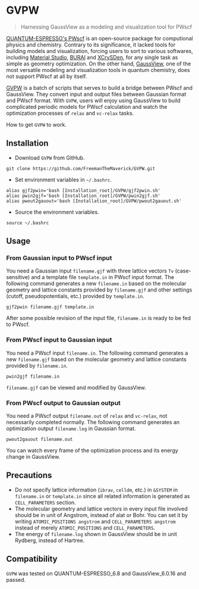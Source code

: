 # GVPW

>Harnessing GaussView as a modeling and visualization tool for PWscf

[QUANTUM-ESPRESSO's PWscf](http://www.quantum-espresso.org/) is an open-source package for computional physics and chemistry. Contrary to its significance, it lacked tools for building models and visualization, forcing users to sort to various softwares, including [Material Studio](https://www.3ds.com/products-services/biovia/products/molecular-modeling-simulation/biovia-materials-studio/), [BURAI](https://nisihara.wixsite.com/burai) and [XCrySDen](http://www.xcrysden.org/), for any single task as simple as geometry optimization. On the other hand, [GaussView](http://gaussian.com/), one of the most versatile modeling and visualization tools in quantum chemistry, does not support PWscf at all by itself.

[GVPW](https://github.com/FreemanTheMaverick/GVPW) is a batch of scripts that serves to build a bridge between PWscf and GaussView. They convert input and output files between Gaussian format and PWscf format. With ```GVPW```, users will enjoy using GaussView to build complicated periodic models for PWscf calculation and watch the optimization processes of ```relax``` and ```vc-relax``` tasks.


How to get ```GVPW``` to work.

## Installation

+ Download ```GVPW``` from GitHub.
```
git clone https://github.com/FreemanTheMaverick/GVPW.git
```
+ Set environment variables in ```~/.bashrc```.
```
alias gjf2pwin='bash [Installation_root]/GVPW/gjf2pwin.sh'
alias pwin2gjf='bash [Installation_root]/GVPW/pwin2gjf.sh'
alias pwout2gauout='bash [Installation_root]/GVPW/pwout2gauout.sh'
```
+ Source the environment variables.
```
source ~/.bashrc
```

## Usage

### From Gaussian input to PWscf input
You need a Gaussian input ```filename.gjf``` with three lattice vectors ```Tv``` (case-sensitive) and a template file ```template.in``` in PWscf input format. The following command generates a new ```filename.in``` based on the molecular geometry and lattice constants provided by ```filename.gjf``` and other settings (cutoff, pseudopotentials, etc.) provided by ```template.in```.
```
gjf2pwin filename.gjf template.in
```
After some possible revision of the input file, ```filename.in``` is ready to be fed to PWscf.

### From PWscf input to Gaussian input
You need a PWscf input ```filename.in```. The following command generates a new ```filename.gjf``` based on the molecular geometry and lattice constants provided by ```filename.in```.
```
pwin2gjf filename.in
```
```filename.gjf``` can be viewed and modified by GaussView.

### From PWscf output to Gaussian output
You need a PWscf output ```filename.out``` of ```relax``` and ```vc-relax```, not necessarily completed normally. The following command generates an optimization output ```filename.log``` in Gaussian format.
```
pwout2gauout filename.out
```
You can watch every frame of the optimization process and its energy change in GaussView.

## Precautions
+ Do not specify lattice information (```ibrav```, ```celldm```, etc.) in ```&SYSTEM``` in ```filename.in``` or ```template.in``` since all related information is generated as ```CELL_PARAMETERS``` section.
+ The molecular geometry and lattice vectors in every input file involved should be in unit of Angstrom, instead of alat or Bohr. You can set it by writing ```ATOMIC_POSITIONS angstrom``` and ```CELL_PARAMETERS angstrom``` instead of merely ```ATOMIC_POSITIONS``` and ```CELL_PARAMETERS```.
+ The energy of ```filename.log``` shown in GaussView should be in unit Rydberg, instead of Hartree.

## Compatibility
```GVPW``` was tested on QUANTUM-ESPRESSO_6.8 and GaussView_6.0.16 and passed.




